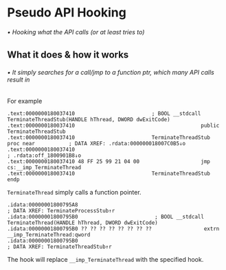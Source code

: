 # Pseudo API Hooking
###### • Hooking what the API calls (or at least tries to)

## What it does & how it works
###### • It simply searches for a call/jmp to a function ptr, which many API calls result in

For example
```
.text:0000000180037410                         ; BOOL __stdcall TerminateThreadStub(HANDLE hThread, DWORD dwExitCode)
.text:0000000180037410                                         public TerminateThreadStub
.text:0000000180037410                         TerminateThreadStub proc near           ; DATA XREF: .rdata:000000018007C0B5↓o
.text:0000000180037410                                                                 ; .rdata:off_1800901B8↓o
.text:0000000180037410 48 FF 25 99 21 04 00                    jmp     cs:__imp_TerminateThread
.text:0000000180037410                         TerminateThreadStub endp
```

`TerminateThread` simply calls a function pointer.
```
.idata:00000001800795A8                                                                 ; DATA XREF: TerminateProcessStub↑r
.idata:00000001800795B0                         ; BOOL __stdcall TerminateThread(HANDLE hThread, DWORD dwExitCode)
.idata:00000001800795B0 ?? ?? ?? ?? ?? ?? ?? ??                 extrn __imp_TerminateThread:qword
.idata:00000001800795B0                                                                 ; DATA XREF: TerminateThreadStub↑r
```

The hook will replace `__imp_TerminateThread` with the specified hook.
